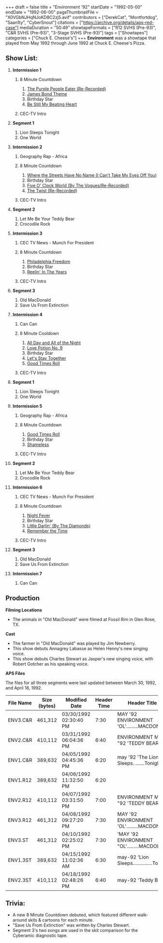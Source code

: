 +++
draft = false
title = "Environment '92"
startDate = "1992-05-00"
endDate = "1992-06-00"
pageThumbnailFile = "X0VGbNJHqNJoKD8C2zj5.avif"
contributors = ["DerekCat", "Montfortdog", "Saan1ty", "CyberSnout"]
citations = ["https://archive.org/details/aps-red-case"]
mediaDuration = "50:49"
showtapeFormats = ["R12 SVHS (Pre-93)", "C&R SVHS (Pre-93)", "3-Stage SVHS (Pre-93)"]
tags = ["Showtapes"]
categories = ["Chuck E. Cheese's"]
+++
**Environment** was a showtape that played from May 1992 through June 1992 at Chuck E. Cheese's Pizza.

## Show List:

1. **Intermission 1**

   1. 8 Minute Countdown

      1. [The Purple People Eater (Re-Recorded)](https://en.wikipedia.org/wiki/The_Purple_People_Eater)
      2. [James Bond Theme](https://en.wikipedia.org/wiki/James_Bond_Theme)
      3. Birthday Star
      4. [Be Still My Beating Heart](https://en.wikipedia.org/wiki/Be_Still_My_Beating_Heart)
   2. CEC-TV Intro
2. **Segment 1**

   1. Lion Sleeps Tonight
   2. One World
3. **Intermission 2**

   1. Geography Rap - Africa
   2. 8 Minute Countdown

      1. [Where the Streets Have No Name (I Can't Take My Eyes Off You)](https://en.wikipedia.org/wiki/Where_the_Streets_Have_No_Name_(I_Can%27t_Take_My_Eyes_Off_You))
      2. Birthday Star
      3. [Five O' Clock World (By The Vogues/Re-Recorded)](https://en.wikipedia.org/wiki/Five_O%27Clock_World)
      4. [The Twist (Re-Recorded)](https://en.wikipedia.org/wiki/The_Twist_(song))
   3. CEC-TV Intro
4. **Segment 2**

   1. Let Me Be Your Teddy Bear
   2. Crocodile Rock
5. **Intermission 3**

   1. CEC TV News - Munch For President
   2. 8 Minute Countdown

      1. [Philadelphia Freedom](https://en.wikipedia.org/wiki/Philadelphia_Freedom_(song))
      2. Birthday Star
      3. [Reelin' In The Years](https://en.wikipedia.org/wiki/Reelin%27_In_the_Years)
   3. CEC-TV Intro
6. **Segment 3**

   1. Old MacDonald
   2. Save Us From Extinction
7. **Intermission 4**

   1. Can Can
   2. 8 Minute Cooldown

      1. [All Day and All of the Night](https://en.wikipedia.org/wiki/All_Day_and_All_of_the_Night)
      2. [Love Potion No. 9](https://en.wikipedia.org/wiki/Meet_The_Searchers)
      3. Birthday Star
      4. [Let's Stay Together](https://en.wikipedia.org/wiki/Let%27s_Stay_Together_(Al_Green_album))
      5. [Good Times Roll](https://en.wikipedia.org/wiki/The_Cars_(album))
   3. CEC-TV Intro
8. **Segment 1**

   1. Lion Sleeps Tonight
   2. One World
9. **Intermission 5**

   1. Geography Rap - Africa
   2. 8 Minute Countdown

      1. [Good Times Roll](https://en.wikipedia.org/wiki/The_Cars_(album))
      2. Birthday Star
      3. [Shameless](https://en.wikipedia.org/wiki/Ropin%27_the_Wind)
   3. CEC-TV Intro
10. **Segment 2**

    1. Let Me Be Your Teddy Bear
    2. Crocodile Rock
11. **Intermission 6**

    1. CEC TV News - Munch For President
    2. 8 Minute Countdown

       1. [Night Fever](https://en.wikipedia.org/wiki/Night_Fever)
       2. Birthday Star
       3. [Little Darlin' (By The Diamonds)](https://en.wikipedia.org/wiki/Little_Darlin%27)
       4. [Remember the Time](https://en.wikipedia.org/wiki/Remember_the_Time)
    3. CEC-TV Intro
12. **Segment 3**

    1. Old MacDonald
    2. Save Us From Extinction
13. **Intermission 7**

    1. Can Can

## Production

**Filming Locations**

* The animals in "Old MacDonald" were filmed at Fossil Rim in Glen Rose, TX.

**Cast**

* The farmer in "Old MacDonald" was played by Jim Newberry.
* This show debuts Annagrey Labasse as Helen Henny's new singing voice.
* This show debuts Charles Stewart as Jasper's new singing voice, with Robert Gotcher as his speaking voice.

**APS Files**

The files for all three segments were last updated between March 30, 1992, and April 18, 1992.

| File Name | Size (bytes) | Modified Date          | Header Time | Header Title 1                               | Header Title 2        |
| --------- | ------------ | ---------------------- | ----------- | -------------------------------------------- | --------------------- |
| ENV3.C&R  | 461,312      | 03/30/1992 02:30:40 PM | 7:30        | MAY '92 ENVIRONMENT 'OL'.........MACDONALD'  | 'SAVE US FROM EXTINC' |
| ENV2.C&R  | 410,112      | 03/31/1992 06:04:36 PM | 6:40        | ENVIRONMENT MAY "92 'TEDDY BEAR'             | 'CROCADILE ROCK'      |
| ENV1.C&R  | 389,632      | 04/05/1992 04:45:36 PM | 6:20        | may '92 'The Lion Sleeps. .......Tonight'    | 'One World is Enough' |
| ENV1.R12  | 389,632      | 04/06/1992 11:32:50 PM | 6:20        |                                              |                       |
| ENV2.R12  | 410,112      | 04/07/1992 03:31:50 PM | 7:00        | ENVIRONMENT MAY "92 'TEDDY BEAR'             | 'CROCADILE ROCK'      |
| ENV3.R12  | 461,312      | 04/08/1992 09:27:20 PM | 7:30        | MAY '92 ENVIRONMENT 'OL'.........MACDONALD'  | 'SAVE US FROM EXTINC' |
| ENV3.ST   | 461,312      | 04/10/1992 02:25:02 PM | 7:30        | 'MAY '92 ENVIRONMENT "OL'.........MACDONALD' | 'SAVE US FROM EXTINC" |
| ENV1.3ST  | 389,632      | 04/15/1992 11:02:36 AM | 6:30        | may-92 'Lion Sleeps...............Tonight'   | '1 World is Enough'   |
| ENV2.3ST  | 410,112      | 04/18/1992 02:48:26 PM | 6:40        | may-92 'Teddy Bear'                          | 'Crocadile Rock'      |

## Trivia:

* A new 8 Minute Countdown debuted, which featured different walk-around skits & cartoons for each minute.
* "Save Us From Extinction" was written by Charles Stewart.
* Segment 3's two songs are used in the skit comparison for the Cyberamic diagnostic tape.
